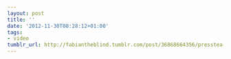 ```yaml
---
layout: post
title: ''
date: '2012-11-30T08:28:12+01:00'
tags:
- video
tumblr_url: http://fabiantheblind.tumblr.com/post/36868664356/presstea-saz-press-tea-from-refreshing-iced
---
```

